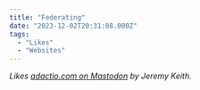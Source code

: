 ```yaml
---
title: "Federating"
date: "2023-12-02T20:31:08.000Z"
tags: 
  - "Likes"
  - "Websites"
---
```


_Likes [adactio.com on Mastodon](https://adactio.com/journal/20681) by Jeremy Keith._
